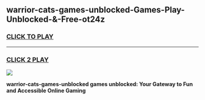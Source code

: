 
## warrior-cats-games-unblocked-Games-Play-Unblocked-&-Free-ot24z
<h3>
<a href="https://premium76.site?title=warrior-cats-games-unblocked&ref=24A">CLICK TO PLAY</a></h3>
<hr>

<h3>
<a href="https://premium76.site?title=warrior-cats-games-unblocked&ref=24A">CLICK 2 PLAY</a>
  
</h3>

<a href="https://premium76.site?title=warrior-cats-games-unblocked&ref=24A"><img src="https://clearcache.store/games.png"></a>


**warrior-cats-games-unblocked games unblocked: Your Gateway to Fun and Accessible Online Gaming**
